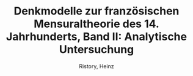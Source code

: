 ---
title: "Denkmodelle zur französischen Mensuraltheorie des 14. Jahrhunderts, Band II: Analytische Untersuchung"
author: Ristory, Heinz
volume: LXXXI
volume_part: 2
isbn13: 978-1-926664-44-6
price: 154
publisher: IMM
place: Lions Bay, BC
year: 2016
pages: x + 592
---